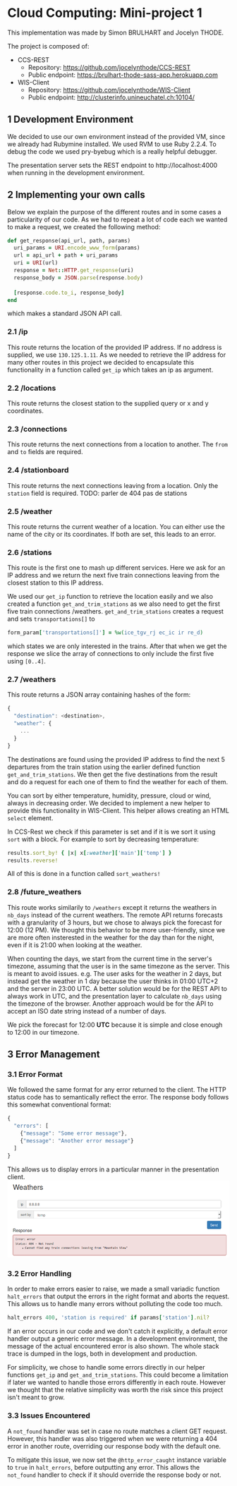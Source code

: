 # Cloud Computing: Mini-project 1
This implementation was made by Simon BRULHART and Jocelyn THODE.

The project is composed of:
* CCS-REST
    * Repository: https://github.com/jocelynthode/CCS-REST
    * Public endpoint: https://brulhart-thode-sass-app.herokuapp.com
* WIS-Client
    * Repository: https://github.com/jocelynthode/WIS-Client
    * Public endpoint: http://clusterinfo.unineuchatel.ch:10104/

## 1 Development Environment
We decided to use our own environment instead of the provided VM, since we already had Rubymine installed. We used RVM to use Ruby 2.2.4. To debug the code we used pry-byebug which is a really helpful debugger.

The presentation server sets the REST endpoint to http://localhost:4000 when running in the development environment.

## 2 Implementing your own calls
Below we explain the purpose of the different routes and in some cases a particularity of our code. As we had to repeat a lot of code each we wanted to make a request, we created the following method:
```ruby
def get_response(api_url, path, params)
  uri_params = URI.encode_www_form(params)
  url = api_url + path + uri_params
  uri = URI(url)
  response = Net::HTTP.get_response(uri)
  response_body = JSON.parse(response.body)

  [response.code.to_i, response_body]
end
```
which makes a standard JSON API call.

### 2.1 /ip
This route returns the location of the provided IP address. If no address is supplied, we use `130.125.1.11`. As we needed to retrieve the IP address for many other routes in this project we decided to encapsulate this functionality in a function called `get_ip` which takes an ip as argument.

### 2.2 /locations
This route returns the closest station to the supplied query or x and y coordinates.

### 2.3 /connections
This route returns the next connections from a location to another. The `from` and `to` fields are required.

### 2.4 /stationboard
This route returns the next connections leaving from a location. Only the `station` field is required.
TODO: parler de 404 pas de stations

### 2.5 /weather
This route returns the current weather of a location. You can either use the name of the city or its coordinates. If both are set, this leads to an error.

### 2.6 /stations
This route is the first one to mash up different services. Here we ask for an IP address and we return the next five train connections leaving from the closest station to this IP address.

We used our `get_ip` function to retrieve the location easily and we also created a function `get_and_trim_stations` as we also need to get the first five train connections /weathers. `get_and_trim_stations` creates a request and sets `transportations[]` to
```ruby
form_param['transportations[]'] = %w(ice_tgv_rj ec_ic ir re_d)
```
which states we are only interested in the trains. After that when we get the response we slice the array of connections to only include the first five using `[0..4]`.

### 2.7 /weathers
This route returns a JSON array containing hashes of the form:
```javascript
{
  "destination": <destination>,
  "weather": {
    ...
  }
}
```
The destinations are found using the provided IP address to find the next 5 departures from the train station using the earlier defined function `get_and_trim_stations`. We then get the five destinations from the result and do a request for each one of them to find the weather for each of them.

You can sort by either temperature, humidity, pressure,
cloud or wind, always in decreasing order. We decided to implement a new helper to provide this functionality in WIS-Client. This helper allows creating an HTML `select` element.

In CCS-Rest we check if this parameter is set and if it is we sort it using `sort` with a block. For example to sort by decreasing temperature:
```ruby
results.sort_by! { |x| x[:weather]['main']['temp'] }
results.reverse!
```
All of this is done in a function called `sort_weathers!`

### 2.8 /future_weathers
This route works similarily to `/weathers` except it returns the weathers in `nb_days` instead of the current weathers.
The remote API returns forecasts with a granularity of 3 hours, but we chose to always pick the forecast for 12:00 (12 PM). We thought this behavior to be more user-friendly, since we are more often insterested in the weather for the day than for the night, even if it is 21:00 when looking at the weather.

When counting the days, we start from the current time in the server's timezone, assuming that the user is in the same timezone as the server. This is meant to avoid issues. e.g. The user asks for the weather in 2 days, but instead get the weather in 1 day because the user thinks in 01:00 UTC+2 and the server in 23:00 UTC.
A better solution would be for the REST API to always work in UTC, and the presentation layer to calculate `nb_days` using the timezone of the browser. Another approach would be for the API to accept an ISO date string instead of a number of days.

We pick the forecast for 12:00 **UTC** because it is simple and close enough to 12:00 in our timezone.

## 3 Error Management
### 3.1 Error Format
We followed the same format for any error returned to the client. The HTTP status code has to semantically reflect the error. The response body follows this somewhat conventional format:
```javascript
{
  "errors": [
    {"message": "Some error message"},
    {"message": "Another error message"}
  ]
}
```
This allows us to display errors in a particular manner in the presentation client.
![Error on presentation layer](https://github.com/jocelynthode/CCS-REST/raw/master/report/error_sc.png)
### 3.2 Error Handling
In order to make errors easier to raise, we made a small variadic function `halt_errors` that output the errors in the right format and aborts the request.
This allows us to handle many errors without polluting the code too much.
```ruby
halt_errors 400, 'station is required' if params['station'].nil?
```

If an error occurs in our code and we don't catch it explicitly, a default error handler output a generic error message. In a development environment, the message of the actual encountered error is also shown.
The whole stack trace is dumped in the logs, both in development and production.

For simplicity, we chose to handle some errors directly in our helper functions `get_ip` and `get_and_trim_stations`. This could become a limitation if later we wanted to handle those errors differently in each route. However we thought that the relative simplicity was worth the risk since this project isn't meant to grow.

### 3.3 Issues Encountered
A `not_found` handler was set in case no route matches a client GET request. However, this handler was also triggered when we were returning a 404 error in another route, overriding our response body with the default one.

To mitigate this issue, we now set the `@http_error_caught` instance variable to `true` in `halt_errors`, before outputting any error. This allows the `not_found` handler to check if it should override the response body or not.
